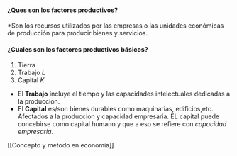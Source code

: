 #### ¿Ques son los factores productivos? 

*Son los recursos utilizados por las empresas o las unidades económicas de producción para producir bienes y servicios.

#### ¿Cuales son los factores productivos básicos? 

1. Tierra
2. Trabajo $L$
3. Capital $K$ 

* El **Trabajo** incluye el tiempo y las capacidades intelectuales dedicadas a la produccion.
* El **Capital** es/son bienes durables como maquinarias, edificios,etc. Afectados a la produccion y capacidad empresaria. EL capital puede concebirse como capital humano y que a eso se refiere con *capacidad empresaria*. 

[[Concepto y metodo en economia]]
